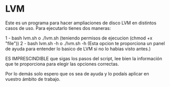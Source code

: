 # LVM
Este es un programa para hacer ampliaciones de disco LVM en distintos casos de uso.
Para ejecutarlo tienes dos maneras:

1 - bash lvm.sh o ./lvm.sh (teniendo permisos de ejecucion (chmod +x "file"))
2 - bash lvm.sh -h o ./lvm.sh -h (Esta opcion te proporciona un panel de ayuda para entender lo basico de LVM si no lo habias visto antes.)

ES IMPRESCINDIBLE que sigas los pasos del script, lee bien la información que te proporciona para elegir las opciones correctas.

Por lo demás solo espero que os sea de ayuda y lo podaís aplicar en vuestro ámbito de trabajo.
